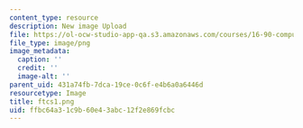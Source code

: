 ```yaml
---
content_type: resource
description: New image Upload
file: https://ol-ocw-studio-app-qa.s3.amazonaws.com/courses/16-90-computational-methods-in-aerospace-engineering-spring-2014/ffbc64a31c9b60e43abc12f2e869fcbc_ftcs1.png
file_type: image/png
image_metadata:
  caption: ''
  credit: ''
  image-alt: ''
parent_uid: 431a74fb-7dca-19ce-0c6f-e4b6a0a6446d
resourcetype: Image
title: ftcs1.png
uid: ffbc64a3-1c9b-60e4-3abc-12f2e869fcbc
---
```

